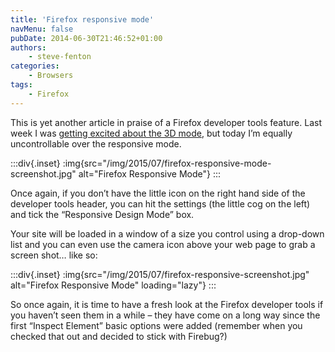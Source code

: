 ```yaml
---
title: 'Firefox responsive mode'
navMenu: false
pubDate: 2014-06-30T21:46:52+01:00
authors:
    - steve-fenton
categories:
    - Browsers
tags:
    - Firefox
---
```


This is yet another article in praise of a Firefox developer tools feature. Last week I was [getting excited about the 3D mode](/blog/2014/06/firefox-3d-mode/), but today I’m equally uncontrollable over the responsive mode.

:::div{.inset}
:img{src="/img/2015/07/firefox-responsive-mode-screenshot.jpg" alt="Firefox Responsive Mode"}
:::

Once again, if you don’t have the little icon on the right hand side of the developer tools header, you can hit the settings (the little cog on the left) and tick the “Responsive Design Mode” box.

Your site will be loaded in a window of a size you control using a drop-down list and you can even use the camera icon above your web page to grab a screen shot… like so:

:::div{.inset}
:img{src="/img/2015/07/firefox-responsive-screenshot.jpg" alt="Firefox Responsive Mode" loading="lazy"}
:::

So once again, it is time to have a fresh look at the Firefox developer tools if you haven’t seen them in a while – they have come on a long way since the first “Inspect Element” basic options were added (remember when you checked that out and decided to stick with Firebug?)